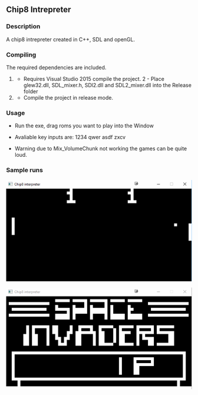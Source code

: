 ## Chip8 Intrepreter

### Description

A chip8 intrepreter created in C++, SDL and openGL.

### Compiling

The required dependencies are included.

1. - Requires Visual Studio 2015 compile the project.
2  - Place glew32.dll, SDL_mixer.h, SDl2.dll and SDL2_mixer.dll into the Release folder
3. - Compile the project in release mode.

### Usage

 - Run the exe, drag roms you want to play into the Window
 - Avaliable key inputs are:
 	1234
 	qwer
 	asdf
 	zxcv

 - Warning due to Mix_VolumeChunk not working the games can be quite loud.

 ### Sample runs

![Pong](gifs/pong.gif "Pong")

![Invaders](gifs/invaders.gif "Invaders")